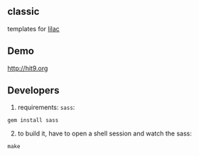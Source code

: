 classic 
-------

templates for [lilac](https://github.com/hit9/lilac)

Demo
----

http://hit9.org

Developers
----------

1. requirements: `sass`:

  ```
  gem install sass
  ```

2. to build it, have to open a shell session and watch the sass:

  ```
  make
  ```
